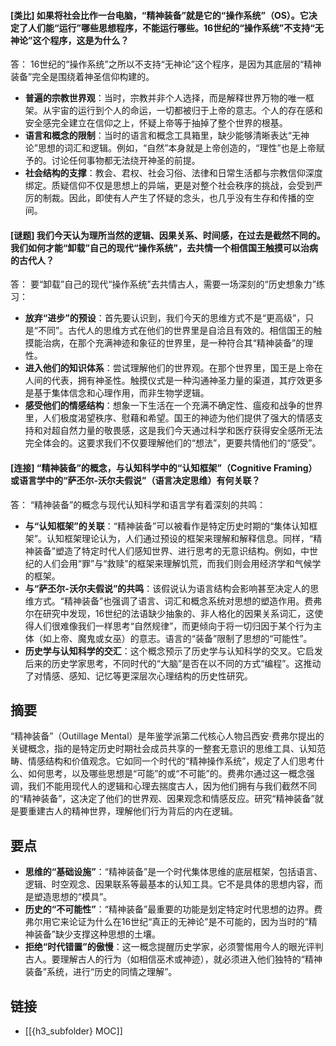#### [类比] 如果将社会比作一台电脑，“精神装备”就是它的“操作系统”（OS）。它决定了人们能“运行”哪些思想程序，不能运行哪些。16世纪的“操作系统”不支持“无神论”这个程序，这是为什么？

答：
16世纪的“操作系统”之所以不支持“无神论”这个程序，是因为其底层的“精神装备”完全是围绕着神圣信仰构建的。
- **普遍的宗教世界观**：当时，宗教并非个人选择，而是解释世界万物的唯一框架。从宇宙的运行到个人的命运，一切都被归于上帝的意志。个人的存在感和安全感完全建立在信仰之上，怀疑上帝等于抽掉了整个世界的根基。
- **语言和概念的限制**：当时的语言和概念工具箱里，缺少能够清晰表达“无神论”思想的词汇和逻辑。例如，“自然”本身就是上帝创造的，“理性”也是上帝赋予的。讨论任何事物都无法绕开神圣的前提。
- **社会结构的支撑**：教会、君权、社会习俗、法律和日常生活都与宗教信仰深度绑定。质疑信仰不仅是思想上的异端，更是对整个社会秩序的挑战，会受到严厉的制裁。因此，即使有人产生了怀疑的念头，也几乎没有生存和传播的空间。

#### [谜题] 我们今天认为理所当然的逻辑、因果关系、时间感，在过去是截然不同的。我们如何才能“卸载”自己的现代“操作系统”，去共情一个相信国王触摸可以治病的古代人？

答：
要“卸载”自己的现代“操作系统”去共情古人，需要一场深刻的“历史想象力”练习：
- **放弃“进步”的预设**：首先要认识到，我们今天的思维方式不是“更高级”，只是“不同”。古代人的思维方式在他们的世界里是自洽且有效的。相信国王的触摸能治病，在那个充满神迹和象征的世界里，是一种符合其“精神装备”的理性。
- **进入他们的知识体系**：尝试理解他们的世界观。在那个世界里，国王是上帝在人间的代表，拥有神圣性。触摸仪式是一种沟通神圣力量的渠道，其疗效更多是基于集体信念和心理作用，而非生物学逻辑。
- **感受他们的情感结构**：想象一下生活在一个充满不确定性、瘟疫和战争的世界里，人们极度渴望秩序、慰藉和希望。国王的神迹为他们提供了强大的情感支持和对超自然力量的敬畏感，这是我们今天通过科学和医疗获得安全感所无法完全体会的。这要求我们不仅要理解他们的“想法”，更要共情他们的“感受”。

#### [连接] “精神装备”的概念，与认知科学中的“认知框架”（Cognitive Framing）或语言学中的“萨丕尔-沃尔夫假说”（语言决定思维）有何关联？

答：
“精神装备”的概念与现代认知科学和语言学有着深刻的共鸣：
- **与“认知框架”的关联**：“精神装备”可以被看作是特定历史时期的“集体认知框架”。认知框架理论认为，人们通过预设的框架来理解和解释信息。同样，“精神装备”塑造了特定时代人们感知世界、进行思考的无意识结构。例如，中世纪的人们会用“罪”与“救赎”的框架来理解饥荒，而我们则会用经济学和气候学的框架。
- **与“萨丕尔-沃尔夫假说”的共鸣**：该假说认为语言结构会影响甚至决定人的思维方式。“精神装备”也强调了语言、词汇和概念系统对思想的塑造作用。费弗尔在研究中发现，16世纪的法语缺少抽象的、非人格化的因果关系词汇，这使得人们很难像我们一样思考“自然规律”，而更倾向于将一切归因于某个行为主体（如上帝、魔鬼或女巫）的意志。语言的“装备”限制了思想的“可能性”。
- **历史学与认知科学的交汇**：这个概念预示了历史学与认知科学的交叉。它启发后来的历史学家思考，不同时代的“大脑”是否在以不同的方式“编程”。这推动了对情感、感知、记忆等更深层次心理结构的历史性研究。

## 摘要

“精神装备”（Outillage Mental）是年鉴学派第二代核心人物吕西安·费弗尔提出的关键概念，指的是特定历史时期社会成员共享的一整套无意识的思维工具、认知范畴、情感结构和价值观念。它如同一个时代的“精神操作系统”，规定了人们思考什么、如何思考，以及哪些思想是“可能”的或“不可能”的。费弗尔通过这一概念强调，我们不能用现代人的逻辑和心理去揣度古人，因为他们拥有与我们截然不同的“精神装备”，这决定了他们的世界观、因果观念和情感反应。研究“精神装备”就是要重建古人的精神世界，理解他们行为背后的内在逻辑。

## 要点

- **思维的“基础设施”**：“精神装备”是一个时代集体思维的底层框架，包括语言、逻辑、时空观念、因果联系等最基本的认知工具。它不是具体的思想内容，而是塑造思想的“模具”。
- **历史的“不可能性”**：“精神装备”最重要的功能是划定特定时代思想的边界。费弗尔用它来论证为什么在16世纪“真正的无神论”是不可能的，因为当时的“精神装备”缺少支撑这种思想的土壤。
- **拒绝“时代错置”的傲慢**：这一概念提醒历史学家，必须警惕用今人的眼光评判古人。要理解古人的行为（如相信巫术或神迹），就必须进入他们独特的“精神装备”系统，进行“历史的同情之理解”。

## 链接

- [[{h3_subfolder} MOC]]
